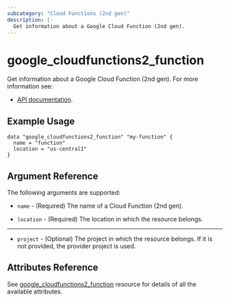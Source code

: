 ```yaml
---
subcategory: "Cloud Functions (2nd gen)"
description: |-
  Get information about a Google Cloud Function (2nd gen).
---
```


# google\_cloudfunctions2\_function

Get information about a Google Cloud Function (2nd gen). For more information see:

* [API documentation](https://cloud.google.com/functions/docs/reference/rest/v2beta/projects.locations.functions).

## Example Usage

```hcl
data "google_cloudfunctions2_function" "my-function" {
  name = "function"
  location = "us-central1"
}
```

## Argument Reference

The following arguments are supported:

* `name` - (Required) The name of a Cloud Function (2nd gen).

* `location` - (Required) The location in which the resource belongs.

- - -

* `project` - (Optional) The project in which the resource belongs. If it
    is not provided, the provider project is used.

## Attributes Reference

See [google_cloudfunctions2_function](https://registry.terraform.io/providers/hashicorp/google/latest/docs/resources/cloudfunctions2_function) resource for details of all the available attributes.